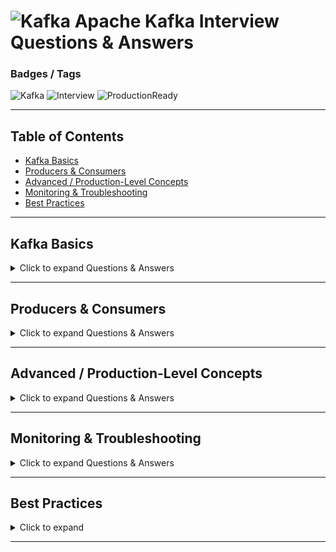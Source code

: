 # ![Kafka](https://img.shields.io/badge/Apache-Kafka-orange?style=for-the-badge) Apache Kafka Interview Questions & Answers

### **Badges / Tags**
![Kafka](https://img.shields.io/badge/Kafka-Streaming-orange) ![Interview](https://img.shields.io/badge/Interview-Questions-blue) ![ProductionReady](https://img.shields.io/badge/Production-Ready-green)

---

## **Table of Contents**

- [Kafka Basics](#kafka-basics)  
- [Producers & Consumers](#producers--consumers)  
- [Advanced / Production-Level Concepts](#advanced--production-level-concepts)  
- [Monitoring & Troubleshooting](#monitoring--troubleshooting)  
- [Best Practices](#best-practices)  

---

## **Kafka Basics** <a name="kafka-basics"></a>

<details>
<summary>Click to expand Questions & Answers</summary>

**⚡ Q1: What is Kafka?**  
A distributed streaming platform for building real-time data pipelines and applications, allowing reliable publishing, storing, and consuming of messages.  

**Q2: How is Kafka different from a traditional message queue?**  
Kafka stores messages durably and allows multiple consumers to read the same messages; queues remove messages once consumed.  

**⚡ Q3: What is a topic in Kafka?**  
A logical channel for messages where producers send data and consumers read it.  

**Q4: What is a partition in Kafka?**  
A subdivision of a topic that allows parallel processing; message order is guaranteed within a partition.  

**Q5: What is a broker?**  
A Kafka server responsible for storing messages and serving producers and consumers.  

**Q6: What are the main components of Kafka architecture?**  
Producers, consumers, brokers, topics, partitions, consumer groups, and Zookeeper/KRaft for cluster management.  

</details>

---

## **Producers & Consumers** <a name="producers--consumers"></a>

<details>
<summary>Click to expand Questions & Answers</summary>

**⚡ Q7: What is a consumer group?**  
A set of consumers sharing the partitions of a topic for load balancing and scalability.  

**Q8: What happens if the number of consumers exceeds the number of partitions?**  
Extra consumers remain idle, as each partition can only be consumed by one consumer in a group.  

**Q9: How does Kafka track which messages a consumer has read?**  
Through offsets, which can be committed automatically or manually.  

**⚡ Q10: What are the delivery semantics in Kafka?**  
- At-most-once: messages may be lost  
- At-least-once: messages may be duplicated  
- Exactly-once: messages are processed only once  

**Q11: Difference between automatic and manual offset commit?**  
Automatic commit is easier but less reliable; manual commit gives control and reduces duplicate processing.  

**Q12: What is the role of keys in Kafka producers?**  
Keys determine the partition for a message, allowing ordered processing of messages with the same key.  

**Q13: What happens if a consumer fails?**  
Kafka reassigns its partitions to other consumers in the same group.  

</details>

---

## **Advanced / Production-Level Concepts** <a name="advanced--production-level-concepts"></a>

<details>
<summary>Click to expand Questions & Answers</summary>

**⚡ Q14: How does Kafka achieve fault tolerance?**  
Through replication across brokers; leaders handle writes and followers replicate data. Failover occurs automatically.  

**Q15: What is ISR (In-Sync Replicas)?**  
Replicas that are fully caught up with the leader; only ISR members can be promoted to leader.  

**⚡ Q16: When should Kafka be used over REST APIs?**  
Kafka is ideal for asynchronous, high-throughput, durable messaging; REST is suitable for synchronous requests.  

**Q17: What is Kafka Streams?**  
A library to process streams of messages in real-time, enabling transformations, aggregations, and joins.  

**Q18: What is the difference between stateful and stateless processing?**  
- Stateless: no state is maintained across messages  
- Stateful: maintains state such as aggregations or counts across messages  

**⚡ Q19: What is Schema Registry in Kafka?**  
A service to manage message schemas and ensure producer-consumer compatibility.  

**Q20: What are the schema compatibility types?**  
Backward, Forward, and Full.  

**⚡ Q21: What are Kafka transactions?**  
Allow atomic writes to multiple partitions/topics and enable exactly-once processing.  

**Q22: How do you configure a transactional producer?**  
Set `transactional.id`, call `initTransactions()`, wrap sends in `beginTransaction()` and `commitTransaction()`.  

**Q23: How is message order maintained in Kafka?**  
By using a key; messages with the same key are sent to the same partition.  

**Q24: What is consumer lag?**  
The difference between the latest offset and the consumer's offset; indicates if consumers are falling behind.  

**Q25: How can slow producers be handled?**  
Optimize batching, enable compression, and use asynchronous sends.  

**⚡ Q26: What is exactly-once processing?**  
Achieved using idempotent producers, transactions, and committing offsets after processing to ensure messages are processed once.  

**Q27: What are the trade-offs of exactly-once semantics?**  
Adds some performance overhead but ensures correctness in critical systems.  

**Q28: How do you handle message duplication in consumers?**  
Use idempotent operations or track message IDs to avoid duplicate processing.  

**Q29: How do partitions help with scalability?**  
More partitions allow multiple consumers to read in parallel, increasing throughput.  

**Q30: How do producers handle retries?**  
Kafka producers can retry sending messages with `retries` and `acks` settings to ensure reliability.  

</details>

---

## **Monitoring & Troubleshooting** <a name="monitoring--troubleshooting"></a>

<details>
<summary>Click to expand Questions & Answers</summary>

**⚡ Q31: What are common Kafka issues in production?**  
Consumer lag, broker failures, slow producers, disk full, and under-replicated partitions.  

**Q32: How do you monitor Kafka?**  
Using tools like Prometheus, Grafana, and Kafka Manager; monitoring lag, request rates, under-replicated partitions, and disk usage.  

**Q33: What happens if a partition leader fails?**  
An ISR replica is promoted automatically; message order within the partition is preserved.  

**Q34: How do you handle under-replicated partitions?**  
Monitor them and add brokers or adjust replication factor to ensure all replicas are synchronized.  

**Q35: How do you scale Kafka clusters?**  
Increase the number of partitions, add brokers, and balance load across consumer groups.  

</details>

---

## **Best Practices** <a name="best-practices"></a>

<details>
<summary>Click to expand</summary>

- Use **partitions and keys** strategically to maintain message order and enable parallel processing.  
- Monitor **consumer lag** regularly to ensure consumers are keeping up with producers.  
- Configure **replication factor ≥ 3** for fault tolerance and high availability.  
- Use **idempotent producers and transactions** for exactly-once processing.  
- Enable **compression** and **batching** for high throughput and lower network overhead.  
- Use **Schema Registry** to manage schema evolution safely.  
- Regularly monitor **under-replicated partitions**, disk usage, and broker health metrics.  

</details>

---

